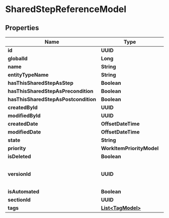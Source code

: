 

# SharedStepReferenceModel


## Properties

| Name | Type | Description | Notes |
|------------ | ------------- | ------------- | -------------|
|**id** | **UUID** |  |  |
|**globalId** | **Long** |  |  |
|**name** | **String** |  |  |
|**entityTypeName** | **String** |  |  |
|**hasThisSharedStepAsStep** | **Boolean** |  |  |
|**hasThisSharedStepAsPrecondition** | **Boolean** |  |  |
|**hasThisSharedStepAsPostcondition** | **Boolean** |  |  |
|**createdById** | **UUID** |  |  |
|**modifiedById** | **UUID** |  |  [optional] |
|**createdDate** | **OffsetDateTime** |  |  [optional] |
|**modifiedDate** | **OffsetDateTime** |  |  [optional] |
|**state** | **String** |  |  |
|**priority** | **WorkItemPriorityModel** |  |  |
|**isDeleted** | **Boolean** |  |  |
|**versionId** | **UUID** | used for versioning changes in workitem |  |
|**isAutomated** | **Boolean** |  |  |
|**sectionId** | **UUID** |  |  |
|**tags** | [**List&lt;TagModel&gt;**](TagModel.md) |  |  [optional] |



